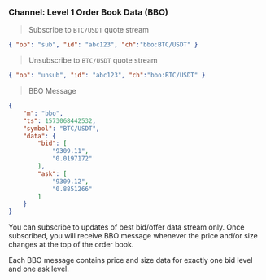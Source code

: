 ### Channel: Level 1 Order Book Data (BBO)

> Subscribe to `BTC/USDT` quote stream

```json
{ "op": "sub", "id": "abc123", "ch":"bbo:BTC/USDT" }
```

> Unsubscribe to `BTC/USDT` quote stream

```json
{ "op": "unsub", "id": "abc123", "ch":"bbo:BTC/USDT" }
```

> BBO Message 

```json
{
    "m": "bbo",
    "ts": 1573068442532,
    "symbol": "BTC/USDT",
    "data": {
        "bid": [
            "9309.11",
            "0.0197172"
        ],
        "ask": [
            "9309.12",
            "0.8851266"
        ]
    }
}
```

You can subscribe to updates of best bid/offer data stream only. Once subscribed, you will receive BBO message whenever 
the price and/or size changes at the top of the order book. 

Each BBO message contains price and size data for exactly one bid level and one ask level. 


